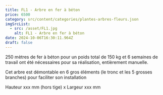 ```yaml
---
title: FL1 - Arbre en fer à béton
price: 6500
category: src/content/categories/plantes-arbres-fleurs.json
imgSrcList:
  - src: /asset/FL1.jpg
    alt: FL1 - Arbre en fer à béton
date: 2024-10-06T16:30:11.964Z
draft: false
---
```


250 mètres de fer à béton pour un poids total de 150 kg et 6 semaines de travail
ont été nécessaires pour sa réalisation, entièrement manuelle.

Cet arbre est démontable en 6 gros éléments (le tronc et les 5 grosses branches) pour faciliter son installation

Hauteur xxx mm (hors tige) x Largeur xxx mm
